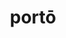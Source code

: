 ---
title: portō
meaning: to carry
ch: [six, mt, mt5thru7, ss, ss3]
pos: verb
inf: portāre
secondppstem: port
infend: āre
conjugation: first
derivatives: teleportation, comportment
six: y
---